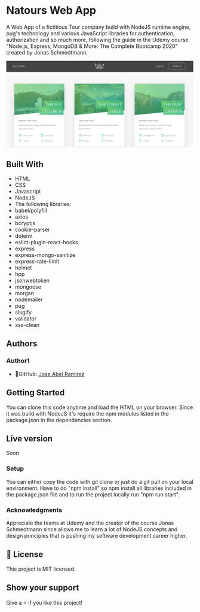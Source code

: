 # Natours Web App

A Web App of a fictitious Tour company build with NodeJS runtime engine, pug's technology and various JavaScript libraries for authentication, authorization and so much more, following the guide in the Udemy course "Node.js, Express, MongoDB & More: The Complete Bootcamp 2020" created by Jonas Schmedtmann.

![screenshot](./app_screenshot.png)


## Built With
- HTML
- CSS
- Javascript
- NodeJS
- The following libraries:
- babel/polyfill
- axios
- bcryptjs
- cookie-parser
- dotenv
- eslint-plugin-react-hooks
- express
- express-mongo-sanitize
- express-rate-limit
- helmet
- hpp
- jsonwebtoken
- mongoose
- morgan
- nodemailer
- pug
- slugify
- validator
- xss-clean

## Authors
### Author1
- 👤GitHub: [Jose Abel Ramirez](https://github.com/jose-Abel)

## Getting Started
You can clone this code anytime and load the HTML on your browser. Since it was build with NodeJS it's require the npm modules listed in the package.json in the dependencies section.


## Live version
Soon


### Setup
You can either copy the code with git clone or just do a git pull on your local environment. Have to do "npm install" so npm install all libraries included in the package.json file and to run the project locally run "npm run start".


### Acknowledgments
Appreciate the teams at Udemy and the creator of the course Jonas Schmedtmann since allows me to learn a lot of NodeJS concepts and design principles that is pushing my software development career higher.


## 📝 License
This project is MIT licensed.


## Show your support
Give a ⭐️ if you like this project!